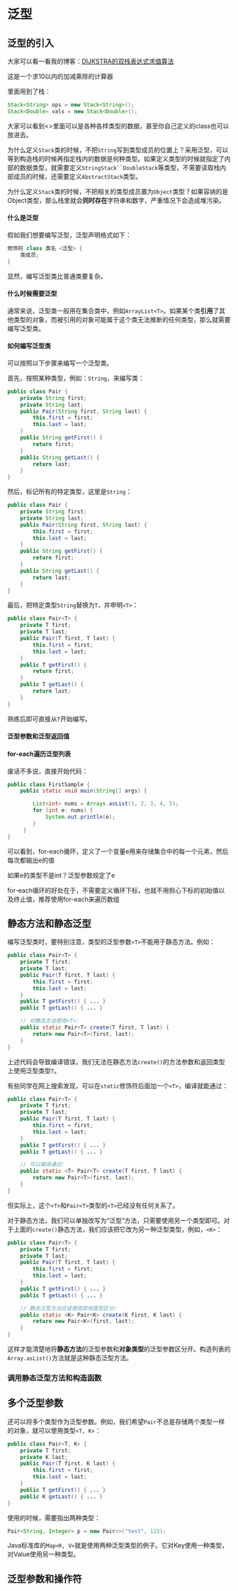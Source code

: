 # 泛型

## 泛型的引入

大家可以看一看我的博客：[DIJKSTRA的双栈表达式求值算法](http://www.layfolk.top:8090/archives/19)

这是一个求10以内的加减乘除的计算器

里面用到了栈：

```java
Stack<String> ops = new Stack<String>();    
Stack<Double> vals = new Stack<Double>();
```

大家可以看到<>里面可以是各种各样类型的数据，甚至你自己定义的class也可以放进去。

为什么定义`Stack`类的时候，不把`String`写到类型成员的位置上？采用泛型，可以等到构造栈的时候再指定栈内的数据是何种类型。如果定义类型的时候就指定了内部的数据类型，就需要定义`StringStack``DoubleStack`等类型，不需要读取栈内部成员的时候，还需要定义`AbstractStack`类型。

为什么定义`Stack`类的时候，不把相关的类型成员置为`Object`类型？如果容纳的是Object类型，那么栈里就会**同时存在**字符串和数字，严重情况下会造成堆污染。

#### 什么是泛型

假如我们想要编写泛型，泛型声明格式如下：

```java
修饰符 class 类名 <泛型> {
    类成员;
}
```

显然，编写泛型类比普通类要复杂。

#### 什么时候需要泛型

通常来说，泛型类一般用在集合类中，例如`ArrayList<T>`。如果某个类**引用**了其他类型的对象，而被引用的对象可能属于这个类无法推断的任何类型，那么就需要编写泛型类。

#### 如何编写泛型类

可以按照以下步骤来编写一个泛型类。

首先，按照某种类型，例如：`String`，来编写类：

```java
public class Pair {
    private String first;
    private String last;
    public Pair(String first, String last) {
        this.first = first;
        this.last = last;
    }
    public String getFirst() {
        return first;
    }
    public String getLast() {
        return last;
    }
}
```

然后，标记所有的特定类型，这里是`String`：

```java
public class Pair {
    private String first;
    private String last;
    public Pair(String first, String last) {
        this.first = first;
        this.last = last;
    }
    public String getFirst() {
        return first;
    }
    public String getLast() {
        return last;
    }
}
```

最后，把特定类型`String`替换为`T`，并申明`<T>`：

```java
public class Pair<T> {
    private T first;
    private T last;
    public Pair(T first, T last) {
        this.first = first;
        this.last = last;
    }
    public T getFirst() {
        return first;
    }
    public T getLast() {
        return last;
    }
}
```

熟练后即可直接从`T`开始编写。

#### 泛型参数和泛型返回值


#### for-each遍历泛型列表

废话不多说，直接开始代码：

```java
public class FirstSample {
    public static void main(String[] args) {

        List<int> nums = Arrays.asList(1, 2, 3, 4, 5);
        for (int e: nums) {
            System.out.println(e);
        }
     }
}
```

可以看到，for-each循环，定义了一个变量e用来存储集合中的每一个元素，然后每次都输出e的值

如果e的类型不是int？泛型参数规定了e

for-each循环的好处在于，不需要定义循环下标，也就不用担心下标的初始值以及终止值，推荐使用for-each来遍历数组

## 静态方法和静态泛型

编写泛型类时，要特别注意，类型的泛型参数`<T>`不能用于静态方法。例如：

```java
public class Pair<T> {
    private T first;
    private T last;
    public Pair(T first, T last) {
        this.first = first;
        this.last = last;
    }
    public T getFirst() { ... }
    public T getLast() { ... }

    // 对静态方法使用<T>:
    public static Pair<T> create(T first, T last) {
        return new Pair<T>(first, last);
    }
}
```

上述代码会导致编译错误，我们无法在静态方法`create()`的方法参数和返回类型上使用泛型类型`T`。

有些同学在网上搜索发现，可以在`static`修饰符后面加一个`<T>`，编译就能通过：

```java
public class Pair<T> {
    private T first;
    private T last;
    public Pair(T first, T last) {
        this.first = first;
        this.last = last;
    }
    public T getFirst() { ... }
    public T getLast() { ... }

    // 可以编译通过:
    public static <T> Pair<T> create(T first, T last) {
        return new Pair<T>(first, last);
    }
}
```

但实际上，这个`<T>`和`Pair<T>`类型的`<T>`已经没有任何关系了。

对于静态方法，我们可以单独改写为“泛型”方法，只需要使用另一个类型即可。对于上面的`create()`静态方法，我们应该把它改为另一种泛型类型，例如，`<K>`：

```java
public class Pair<T> {
    private T first;
    private T last;
    public Pair(T first, T last) {
        this.first = first;
        this.last = last;
    }
    public T getFirst() { ... }
    public T getLast() { ... }

    // 静态泛型方法应该使用其他类型区分:
    public static <K> Pair<K> create(K first, K last) {
        return new Pair<K>(first, last);
    }
}
```

这样才能清楚地将**静态方法**的泛型参数和**对象类型**的泛型参数区分开。构造列表的`Array.asList()`方法就是这种静态泛型方法。

### 调用静态泛型方法和构造函数

## 多个泛型参数

还可以将多个类型作为泛型参数。例如，我们希望`Pair`不总是存储两个类型一样的对象，就可以使用类型`<T, K>`：

```java
public class Pair<T, K> {
    private T first;
    private K last;
    public Pair(T first, K last) {
        this.first = first;
        this.last = last;
    }
    public T getFirst() { ... }
    public K getLast() { ... }
}
```

使用的时候，需要指出两种类型：

```java
Pair<String, Integer> p = new Pair<>("test", 123);
```

Java标准库的`Map<K, V>`就是使用两种泛型类型的例子。它对Key使用一种类型，对Value使用另一种类型。

## 泛型参数和操作符
